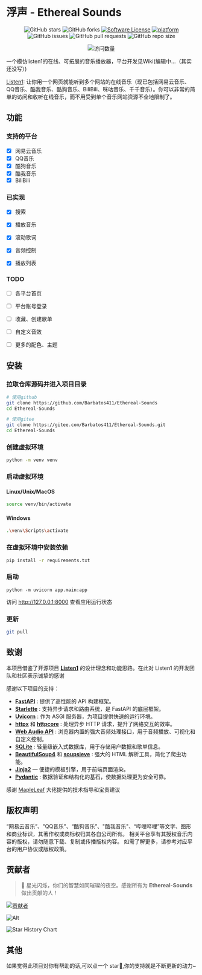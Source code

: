 # 浮声 - Ethereal Sounds

<div align="center">

![GitHub stars](https://img.shields.io/github/stars/Barbatos411/Ethereal-Sounds?style=social)
![GitHub forks](https://img.shields.io/github/forks/Barbatos411/Ethereal-Sounds?style=social)
[![Software License](https://img.shields.io/badge/license-MIT-brightgreen.svg)](LICENSE)
[![platform](https://img.shields.io/badge/python-3.10-green.svg)]()
![GitHub issues](https://img.shields.io/github/issues/Barbatos411/Ethereal-Sounds)
![GitHub pull requests](https://img.shields.io/github/issues-pr/Barbatos411/Ethereal-Sounds)
![GitHub repo size](https://img.shields.io/github/repo-size/Barbatos411/Ethereal-Sounds)

<img src="https://count.getloli.com/@Ethereal-Sounds?name=Ethereal-Sounds&theme=random&padding=7&offset=0&align=top&scale=1&pixelated=1&darkmode=auto" alt="访问数量"/>

</div>

一个模仿listen1的在线、可拓展的音乐播放器，平台开发见Wiki(编辑中...（其实还没写）)

[Listen1](https://github.com/listen1/listen1):
让你用一个网页就能听到多个网站的在线音乐（现已包括网易云音乐、QQ音乐、酷我音乐、酷狗音乐、BiliBili、咪咕音乐、千千音乐）。你可以非常的简单的访问和收听在线音乐，而不用受到单个音乐网站资源不全地限制了。

## 功能

### 支持的平台

- [x] 网易云音乐
- [x] QQ音乐
- [x] 酷狗音乐
- [x] 酷我音乐
- [x] BiliBili

### 已实现

- [x] 搜索

- [x] 播放音乐

- [x] 滚动歌词

- [x] 音频控制

- [x] 播放列表

### TODO

- [ ] 各平台首页

- [ ] 平台账号登录

- [ ] 收藏、创建歌单

- [ ] 自定义音效

- [ ] 更多的配色、主题

## 安装

### 拉取仓库源码并进入项目目录

```bash
# 使用github
git clone https://github.com/Barbatos411/Ethereal-Sounds
cd Ethereal-Sounds

# 使用gitee
git clone https://gitee.com/Barbatos411/Ethereal-Sounds.git
cd Ethereal-Sounds
```

### 创建虚拟环境

```bash
python -m venv venv
```

### 启动虚拟环境

#### Linux/Unix/MacOS

```bash
source venv/bin/activate
```

#### Windows

```bash
.\venv\Scripts\activate
```

### 在虚拟环境中安装依赖

```bash
pip install -r requirements.txt
```

### 启动

```
python -m uvicorn app.main:app
```

访问 <http://127.0.0.1:8000> 查看应用运行状态

### 更新

```bash
git pull
```

## 致谢

本项目借鉴了开源项目 **[Listen1](https://github.com/listen1/listen1)** 的设计理念和功能思路。在此对 Listen1
的开发团队和社区表示诚挚的感谢

感谢以下项目的支持：

- **[FastAPI](https://fastapi.tiangolo.com/)** : 提供了高性能的 API 构建框架。
- **[Starlette](https://www.starlette.io/)** : 支持异步请求和路由系统，是 FastAPI 的底层框架。
- **[Uvicorn](https://www.uvicorn.org/)** : 作为 ASGI 服务器，为项目提供快速的运行环境。
- **[httpx](https://www.python-httpx.org/)** 和 **[httpcore](https://www.python-httpx.org/httpcore/)** : 处理异步 HTTP 请求，提升了网络交互的效率。
- [**Web Audio API**](https://developer.mozilla.org/en-US/docs/Web/API/Web_Audio_API) : 浏览器内置的强大音频处理接口，用于音频播放、可视化和自定义控制。
- [**SQLite**](https://www.sqlite.org/) : 轻量级嵌入式数据库，用于存储用户数据和歌单信息。
- **[BeautifulSoup4](https://www.crummy.com/software/BeautifulSoup/)** 和 **[soupsieve](https://facelessuser.github.io/soupsieve/)** : 强大的 HTML 解析工具，简化了爬虫功能。
- **[Jinja2](https://palletsprojects.com/p/jinja/)** — 便捷的模板引擎，用于前端页面渲染。
- **[Pydantic](https://docs.pydantic.dev/)** : 数据验证和结构化的基石，使数据处理更为安全可靠。

感谢 [MapleLeaf](https://gitee.com/maple-leaf-sweeping) 大佬提供的技术指导和宝贵建议

## 版权声明

“网易云音乐”、"QQ音乐"、“酷狗音乐”、"酷我音乐"、“哔哩哔哩”等文字、图形和商业标识，其著作权或商标权归其各自公司所有。
相关平台享有其授权音乐内容的版权，请勿随意下载、复制或传播版权内容。
如需了解更多，请参考对应平台的用户协议或版权政策。

## 贡献者

> 🌟 星光闪烁，你们的智慧如同璀璨的夜空。感谢所有为 **Ethereal-Sounds** 做出贡献的人！

<a href="https://github.com/Barbatos411/Ethereal-Sounds/graphs/contributors">
  <img src="https://contrib.rocks/image?repo=Barbatos411/Ethereal-Sounds" alt="贡献者"/>
</a>

![Alt](https://repobeats.axiom.co/api/embed/002c2203d71e30e71dde64f255706628de6a498c.svg "Repobeats analytics image")

![Star History Chart](https://api.star-history.com/svg?repos=Barbatos411/Ethereal-Sounds&type=Date)

## 其他

如果觉得此项目对你有帮助的话,可以点一个 star🌟,你的支持就是不断更新的动力~
